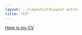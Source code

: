 ```yaml
---
layout: ../layouts/CVLayout.astro
title: "CV"
---
```

<a href="/CV_Elouan_GARDES.pdf" alt="CV" target="_blank">Here is my CV</a>

